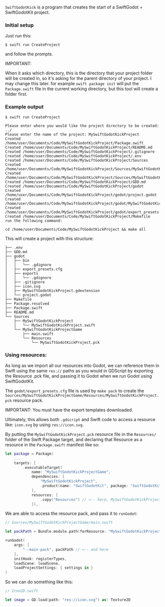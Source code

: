 `SwiftGodotKick` is a program that creates the start of a SwiftGodot + SwiftGodotKit project.

### Initial setup
Just run this:
```
$ swift run CreateProject
```

and follow the prompts.

IMPORTANT:

When it asks which directory, this is the directory that your project folder will be created in, so it's asking for the parent directory of your project. I may change this later. for example `swift package init` will put the `Package.swift` file in the current working directory, but this tool will create a folder first.

### Example output
```
$ swift run CreateProject

Please enter where you would like the project directory to be created: ../
Please enter the name of the project: MySwiftGodotKickProject
Created /home/user/Documents/Code/MySwiftGodotKickProject/Package.swift
Created /home/user/Documents/Code/MySwiftGodotKickProject/README.md
Created /home/user/Documents/Code/MySwiftGodotKickProject/.gitignore
Created /home/user/Documents/Code/MySwiftGodotKickProject/.env
Created /home/user/Documents/Code/MySwiftGodotKickProject/Sources
Created /home/user/Documents/Code/MySwiftGodotKickProject/Sources/MySwiftGodotKickProject/MySwiftGodotKickProject.swift
Created /home/user/Documents/Code/MySwiftGodotKickProject/Sources/MySwiftGodotKickProjectGame/main.swift
Created /home/user/Documents/Code/MySwiftGodotKickProject/GDD.md
Created /home/user/Documents/Code/MySwiftGodotKickProject/godot
Created /home/user/Documents/Code/MySwiftGodotKickProject/godot/project.godot
Created /home/user/Documents/Code/MySwiftGodotKickProject/godot/MySwiftGodotKickProject.gdextension
Created /home/user/Documents/Code/MySwiftGodotKickProject/godot/export_presets.cfg
Created /home/user/Documents/Code/MySwiftGodotKickProject/Makefile
run the following command:

cd /home/user/Documents/Code/MySwiftGodotKickProject && make all
```

This will create a project with this structure:
```
├── .env
├── GDD.md
├── godot
│   ├── bin
│   │   └── .gdignore
│   ├── export_presets.cfg
│   ├── exports
│   │   └── .gdignore
│   ├── .gitignore
│   ├── icon.svg
│   ├── MySwiftGodotKickProject.gdextension
│   └── project.godot
├── Makefile
├── Package.resolved
├── Package.swift
├── README.md
└── Sources
    ├── MySwiftGodotKickProject
    │   └── MySwiftGodotKickProject.swift
    └── MySwiftGodotKickProjectGame
        ├── main.swift
        └── Resources
            └── MySwiftGodotKickProject.pck
```

### Using resources:
As long as we import all our resources into Godot, we can reference them in Swift using the same `res://` paths as you would in GDScript by exporting the Resource .pck file, and passing it to Godot when we run Godot using SwiftGodotKit.

The `godot/export_presets.cfg` file is used by `make pack` to create the `Sources/MySwiftGodotKickProjectGame/Resources/MySwiftGodotKickProject.pck` resource pack.

IMPORTANT: You must have the export templates downloaded.

Ultimately, this allows both `.gdscript` and Swift code to access a resource like: `icon.svg` by using `res://icon.svg`.

By putting the `MySwiftGodotKickProject.pck` resource file in the `Resources/` folder of the Swift Package target, and declaring that Resource as a resource in the `Package.swift` manifest like so:
```swift
let package = Package(
    ...
    targets: [
        .executableTarget(
            name: "MySwiftGodotKickProjectGame",
            dependencies: [
                "MySwiftGodotKickProject",
                .product(name: "SwiftGodotKit", package: "SwiftGodotKit")
            ],
            resources: [
                .copy("Resources") // <-- here, MySwiftGodotKickProject.pck lives in this folder
            ]),
```
We are able to access the resource pack, and pass it to `runGodot`:
```swift
// Sources/MySwiftGodotKickProjectGame/main.swift

let packPath = Bundle.module.path(forResource: "MySwiftGodotKickProject", ofType: "pck")! // <-- here

runGodot(
    args: [
        "--main-pack", packPath // <-- and here
    ],
    initHook: registerTypes,
    loadScene: loadScene,
    loadProjectSettings: { settings in }
)
```

So we can do something like this:
```swift
// Icon2D.swift

let image = GD.load(path: "res://icon.svg") as! Texture2D
```
